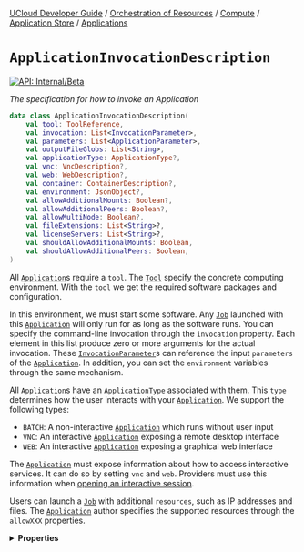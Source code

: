 [UCloud Developer Guide](/docs/developer-guide/README.md) / [Orchestration of Resources](/docs/developer-guide/orchestration/README.md) / [Compute](/docs/developer-guide/orchestration/compute/README.md) / [Application Store](/docs/developer-guide/orchestration/compute/appstore/README.md) / [Applications](/docs/developer-guide/orchestration/compute/appstore/apps.md)

# `ApplicationInvocationDescription`


[![API: Internal/Beta](https://img.shields.io/static/v1?label=API&message=Internal/Beta&color=red&style=flat-square)](/docs/developer-guide/core/api-conventions.md)


_The specification for how to invoke an Application_

```kotlin
data class ApplicationInvocationDescription(
    val tool: ToolReference,
    val invocation: List<InvocationParameter>,
    val parameters: List<ApplicationParameter>,
    val outputFileGlobs: List<String>,
    val applicationType: ApplicationType?,
    val vnc: VncDescription?,
    val web: WebDescription?,
    val container: ContainerDescription?,
    val environment: JsonObject?,
    val allowAdditionalMounts: Boolean?,
    val allowAdditionalPeers: Boolean?,
    val allowMultiNode: Boolean?,
    val fileExtensions: List<String>?,
    val licenseServers: List<String>?,
    val shouldAllowAdditionalMounts: Boolean,
    val shouldAllowAdditionalPeers: Boolean,
)
```
All [`Application`](/docs/reference/dk.sdu.cloud.app.store.api.Application.md)s require a `tool`. The [`Tool`](/docs/reference/dk.sdu.cloud.app.store.api.Tool.md)  specify the concrete computing environment. 
With the `tool` we get the required software packages and configuration.

In this environment, we must start some software. Any [`Job`](/docs/reference/dk.sdu.cloud.app.orchestrator.api.Job.md)  launched with
this [`Application`](/docs/reference/dk.sdu.cloud.app.store.api.Application.md)  will only run for as long as the software runs. You can specify the command-line 
invocation through the `invocation` property. Each element in this list produce zero or more arguments for the 
actual invocation. These [`InvocationParameter`](/docs/reference/dk.sdu.cloud.app.store.api.InvocationParameter.md)s can reference the input `parameters` of the 
[`Application`](/docs/reference/dk.sdu.cloud.app.store.api.Application.md). In addition, you can set the `environment` variables through the same mechanism.

All [`Application`](/docs/reference/dk.sdu.cloud.app.store.api.Application.md)s have an [`ApplicationType`](/docs/reference/dk.sdu.cloud.app.store.api.ApplicationType.md)  associated with them. This `type` determines how the 
user interacts with your [`Application`](/docs/reference/dk.sdu.cloud.app.store.api.Application.md). We support the following types:

- `BATCH`: A non-interactive [`Application`](/docs/reference/dk.sdu.cloud.app.store.api.Application.md)  which runs without user input
- `VNC`: An interactive [`Application`](/docs/reference/dk.sdu.cloud.app.store.api.Application.md)  exposing a remote desktop interface
- `WEB`:  An interactive [`Application`](/docs/reference/dk.sdu.cloud.app.store.api.Application.md)  exposing a graphical web interface

The [`Application`](/docs/reference/dk.sdu.cloud.app.store.api.Application.md)  must expose information about how to access interactive services. It can do so by 
setting `vnc` and `web`. Providers must use this information when 
[opening an interactive session](/docs/reference/jobs.openInteractiveSession.md). 

Users can launch a [`Job`](/docs/reference/dk.sdu.cloud.app.orchestrator.api.Job.md)  with additional `resources`, such as 
IP addresses and files. The [`Application`](/docs/reference/dk.sdu.cloud.app.store.api.Application.md)  author specifies the supported resources through the 
`allowXXX` properties.

<details>
<summary>
<b>Properties</b>
</summary>

<details>
<summary>
<code>tool</code>: <code><code><a href='#toolreference'>ToolReference</a></code></code> A reference to the Tool used by this Application
</summary>





</details>

<details>
<summary>
<code>invocation</code>: <code><code><a href='https://kotlinlang.org/api/latest/jvm/stdlib/kotlin.collections/-list/'>List</a>&lt;<a href='#invocationparameter'>InvocationParameter</a>&gt;</code></code> Instructions on how to build the command-line invocation
</summary>





</details>

<details>
<summary>
<code>parameters</code>: <code><code><a href='https://kotlinlang.org/api/latest/jvm/stdlib/kotlin.collections/-list/'>List</a>&lt;<a href='#applicationparameter'>ApplicationParameter</a>&gt;</code></code> The input parameters used by this Application
</summary>





</details>

<details>
<summary>
<code>outputFileGlobs</code>: <code><code><a href='https://kotlinlang.org/api/latest/jvm/stdlib/kotlin.collections/-list/'>List</a>&lt;<a href='https://kotlinlang.org/api/latest/jvm/stdlib/kotlin/-string/'>String</a>&gt;</code></code>
</summary>

[![Deprecated: Yes](https://img.shields.io/static/v1?label=Deprecated&message=Yes&color=red&style=flat-square)](/docs/developer-guide/core/api-conventions.md)



</details>

<details>
<summary>
<code>applicationType</code>: <code><code><a href='#applicationtype'>ApplicationType</a>?</code></code> The type of this Application, it determines how users will interact with the Application
</summary>





</details>

<details>
<summary>
<code>vnc</code>: <code><code><a href='#vncdescription'>VncDescription</a>?</code></code> Information about how to reach the VNC service
</summary>





</details>

<details>
<summary>
<code>web</code>: <code><code><a href='#webdescription'>WebDescription</a>?</code></code> Information about how to reach the web service
</summary>





</details>

<details>
<summary>
<code>container</code>: <code><code><a href='#containerdescription'>ContainerDescription</a>?</code></code> Hints to the container system about how the Application should be launched
</summary>





</details>

<details>
<summary>
<code>environment</code>: <code><code><a href='https://kotlin.github.io/kotlinx.serialization/kotlinx-serialization-json/kotlinx-serialization-json/kotlinx.serialization.json/-json-object/index.html'>JsonObject</a>?</code></code> Additional environment variables to be added in the environment
</summary>





</details>

<details>
<summary>
<code>allowAdditionalMounts</code>: <code><code><a href='https://kotlinlang.org/api/latest/jvm/stdlib/kotlin/-boolean/'>Boolean</a>?</code></code> Flag to enable/disable support for additional file mounts (default: true for interactive apps)
</summary>





</details>

<details>
<summary>
<code>allowAdditionalPeers</code>: <code><code><a href='https://kotlinlang.org/api/latest/jvm/stdlib/kotlin/-boolean/'>Boolean</a>?</code></code> Flag to enable/disable support for connecting Jobs together (default: true)
</summary>





</details>

<details>
<summary>
<code>allowMultiNode</code>: <code><code><a href='https://kotlinlang.org/api/latest/jvm/stdlib/kotlin/-boolean/'>Boolean</a>?</code></code> Flag to enable/disable multiple replicas of this Application (default: false)
</summary>





</details>

<details>
<summary>
<code>fileExtensions</code>: <code><code><a href='https://kotlinlang.org/api/latest/jvm/stdlib/kotlin.collections/-list/'>List</a>&lt;<a href='https://kotlinlang.org/api/latest/jvm/stdlib/kotlin/-string/'>String</a>&gt;?</code></code> The file extensions which this Application can handle
</summary>



This list used as a suffix filter. As a result, this list should typically include the dot.


</details>

<details>
<summary>
<code>licenseServers</code>: <code><code><a href='https://kotlinlang.org/api/latest/jvm/stdlib/kotlin.collections/-list/'>List</a>&lt;<a href='https://kotlinlang.org/api/latest/jvm/stdlib/kotlin/-string/'>String</a>&gt;?</code></code> Hint used by the frontend to find appropriate license servers
</summary>





</details>

<details>
<summary>
<code>shouldAllowAdditionalMounts</code>: <code><code><a href='https://kotlinlang.org/api/latest/jvm/stdlib/kotlin/-boolean/'>Boolean</a></code></code>
</summary>





</details>

<details>
<summary>
<code>shouldAllowAdditionalPeers</code>: <code><code><a href='https://kotlinlang.org/api/latest/jvm/stdlib/kotlin/-boolean/'>Boolean</a></code></code>
</summary>





</details>



</details>


